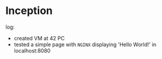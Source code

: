 # Inception

log:
- created VM at 42 PC
- tested a simple page with `NGINX` displaying 'Hello World!' in localhost:8080
